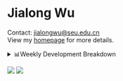 #  Jialong Wu

Contact: jialongwu@seu.edu.cn<br>
View my [homepage](https://callanwu.github.io/) for more details.

<details><summary>📊Weekly Development Breakdown</summary>

<!--START_SECTION:waka-->

```txt
From: 10 October 2024 - To: 17 October 2024

Total Time: 22 hrs 30 mins

Python       15 hrs 57 mins  █████████████████▓░░░░░░░   70.86 %
JSON         4 hrs 5 mins    ████▓░░░░░░░░░░░░░░░░░░░░   18.17 %
Bash         1 hr 49 mins    ██░░░░░░░░░░░░░░░░░░░░░░░   08.11 %
Other        30 mins         ▓░░░░░░░░░░░░░░░░░░░░░░░░   02.23 %
CSV          4 mins          ░░░░░░░░░░░░░░░░░░░░░░░░░   00.34 %
```

<!--END_SECTION:waka-->

[![wakatime](https://wakatime.com/badge/user/c6720b29-9431-4a60-bc9d-e1fb2b6bd65f.svg)](https://wakatime.com/@c6720b29-9431-4a60-bc9d-e1fb2b6bd65f)
</details>

[![](https://img.shields.io/badge/Google%20Scholar-4385FE.svg?&color=d6d6d6&style=flat-square&logo=google-scholar)](https://scholar.google.com/citations?user=6eg2m4YAAAAJ)
![](https://komarev.com/ghpvc/?username=callanwu)
